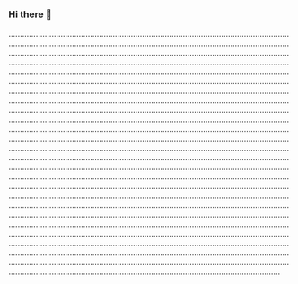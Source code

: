 ### Hi there 👋

....................................................................................................................................................................................................................................................................................................................................................................................................................................................................................................................................................................................................................................................................................................................................................................................................................................................................................................................................................................................................................................................................................................................................................................................................................................................................................................................................................................................................................................................................................................................................................................................................................................................................................................................................................................................................................................................................................................................................................................................................................................................................................................................................................................................................................................................................................................................................................................................................................................................................................................................................................................................................................................................................................................................................................................................................................................................................................................................................................................................................................................................................................................................................................................................................................................................................................................................................................